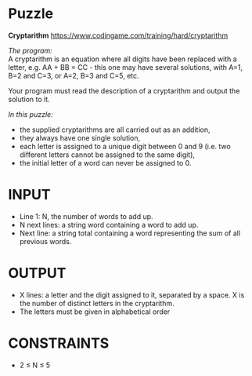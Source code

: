 # Puzzle
**Cryptarithm** https://www.codingame.com/training/hard/cryptarithm

*The program:*  
A cryptarithm is an equation where all digits have been replaced with a letter, e.g. AA + BB = CC - this one may have several solutions, with A=1, B=2 and C=3, or A=2, B=3 and C=5, etc.

Your program must read the description of a cryptarithm and output the solution to it.

*In this puzzle:*  
- the supplied cryptarithms are all carried out as an addition,
- they always have one single solution,
- each letter is assigned to a unique digit between 0 and 9 (i.e. two different letters cannot be assigned to the same digit),
- the initial letter of a word can never be assigned to 0.

# INPUT
* Line 1: N, the number of words to add up.
* N next lines: a string word containing a word to add up.
* Next line: a string total containing a word representing the sum of all previous words.

# OUTPUT
* X lines: a letter and the digit assigned to it, separated by a space. X is the number of distinct letters in the cryptarithm.
* The letters must be given in alphabetical order

# CONSTRAINTS
* 2 ≤ N ≤ 5
